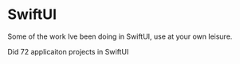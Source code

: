 # SwiftUI
Some of the work Ive been doing in SwiftUI, use at your own leisure.

Did 72 applicaiton projects in SwiftUI

 
